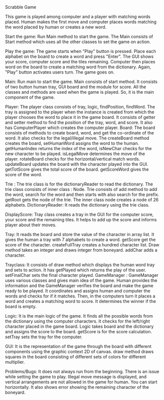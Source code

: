 Scrabble Game

This game is played among computer and a player with matching words placed.
Human makes the first move and computer places words matching the word placed by human or creates a new word.

Start the game:
Run Main method to start the game. The Main consists of Start method which uses all the other classes to set the game on action.

Play the game:
The game starts when "Play" button is pressed. Place each alphabet on the board to create a word and press "Enter". The GUI shows your score, computer score and the tiles remaining.
Computer then places word on the board to create a matching word from the dictionary. Again, "Play" button activates users turn. The game goes on.

Main:
Run main to start the game. Main consists of start method. It consists of two button human tray, GUI board and the module for score. All the classes and methods are used when the game is played. So, it is the main component of the game.

Player:
The player class consists of tray, logic, findPosition, findWord. The tray is assigned to the player when the instance is created from which the player chooses the word to place it in the game board. It consists of getter and setter method to find the position of the tray, word, and score. It also has ComputerPlayer which creates the computer player.
Board:
The board consists of methods to create board, word, and get the co-ordinate of the word. It also checks for the legal/illegal move. The createBoard method creates the board, setHumanWord assigns the word to the human. getHumanIndex returns the index of the word, isNewChar checks for the new character to be played. isLegalMove determines the move of the player. rotateBoard checks for the horizontal/vertical match words. updateBoard updates the board with the character played into the GUI. getTotScore gives the total score of the board. getScoreWord gives the score of the word.

Trie :
The trie class is for the dictionaryReader to read the dictionary. The trie class consists of inner class : Node. Trie consists of add method to add the word, search for the word and then starts with also search for the prefix. getRoot gets the node of the trie. The inner class node creates a node of 26 alphabets.
DictionaryReader:
It reads the dictionary using the trie class.

DisplayScore:
Tray class creates a tray in the GUI for the computer score, your score and the remaining tiles. It helps to add up the score and informs player about their moves.

Tray:
It reads the board and store the value of the character in array list. It gives the human a tray with 7 alphabets to create a word. getScore get the score of the character. createFullTray creates a hundred character list. Draw method takes an integer and draws integer from boneyard. addChar adds a character.

Trayclass:
It consists of draw method which displays the human word tray and sets to action. It has getPlayed which returns the play of the user. setFinalChar sets the final character played.
GameManager :
GameManager uses various classes and gives main idea of the game. Human provides the information and the GameManager verifies the board and make the game ready to be played. It coordinates and assigns human and computer the words and checks for if it matches. Then, in the computers turn it places a word and creates a matching word to score. It determines the winner if the board is empty.

Logic:
It is the main logic of the game. It finds all the possible words from the dictionary using the computer characters. It checks for the left/right character placed in the game board. Logic takes board and the dictionary and assigns the score to the board. getScore is for the score calculation. setTray sets the tray for the computer.


GUI:
It is the representation of the game through the board with different components using the graphic context 2D of canvas. draw method draws squares in the board consisting of different sets of colors for different multiplier.

Problems/Bugs:
It does not always run from the beginning. There is an issue while setting the game to play. Illegal move message is displayed, and vertical arrangements are not allowed in the game for human. You can start horizontally. It also shows error showing the remaining character of the boneyard.  







